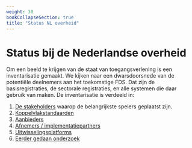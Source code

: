 ```yaml
---
weight: 30
bookCollapseSection: true
title: "Status NL overheid"
---
```


# Status bij de Nederlandse overheid

Om een beeld te krijgen van de staat van toegangsverlening is een inventarisatie gemaakt. 
We kijken naar een dwarsdoorsnede van de potentiële deelnemers aan het toekomstige FDS. Dat zijn de
basisregistraties, de sectorale registraties, en alle systemen die daar gebruik van maken. 
De inventarisatie is verdeeld in:

1. [De stakeholders](1.stakeholders) waarop de belangrijkste spelers geplaatst zijn.
2. [Koppelvlakstandaarden](2.koppelvlakken)
3. [Aanbieders](3.aanbieders)
4. [Afnemers / implementatiepartners](4.afnemers)
5. [Uitwisselingsplatforms](5.platforms)
6. [Eerder gedaan onderzoek](6.eerder_onderzoek)
